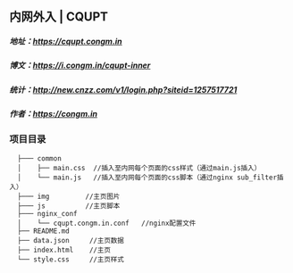 ## 内网外入 | CQUPT

##### 地址：https://cqupt.congm.in
##### 博文：https://i.congm.in/cqupt-inner
##### 统计：http://new.cnzz.com/v1/login.php?siteid=1257517721
##### 作者：https://congm.in

### 项目目录
```
  ├─── common
  │    ├── main.css  //插入至内网每个页面的css样式（通过main.js插入）
  │    └── main.js   //插入至内网每个页面的css脚本（通过nginx sub_filter插入）
  ├─── img         //主页图片
  ├─── js          //主页脚本
  ├─── nginx_conf
  │    └── cqupt.congm.in.conf   //nginx配置文件
  ├── README.md
  ├── data.json     //主页数据
  ├── index.html    //主页
  └── style.css     //主页样式
```